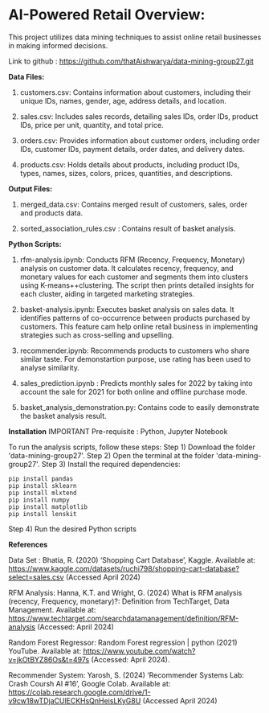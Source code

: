 # **AI-Powered Retail Overview:**
This project utilizes data mining techniques to assist online retail businesses in making informed decisions.

Link to github : https://github.com/thatAishwarya/data-mining-group27.git

**Data Files:**
1) customers.csv: Contains information about customers, including their unique IDs, names, gender, age, address details, and location.

2) sales.csv: Includes sales records, detailing sales IDs, order IDs, product IDs, price per unit, quantity, and total price.

3) orders.csv: Provides information about customer orders, including order IDs, customer IDs, payment details, order dates, and delivery dates.

4) products.csv: Holds details about products, including product IDs, types, names, sizes, colors, prices, quantities, and descriptions.

**Output Files:**
1) merged_data.csv: Contains merged result of customers, sales, order and products data.

2) sorted_association_rules.csv : Contains result of basket analysis.

**Python Scripts:**
1) rfm-analysis.ipynb: Conducts RFM (Recency, Frequency, Monetary) analysis on customer data. It calculates recency, frequency, and monetary values for each customer and segments them into clusters using K-means++clustering. The script then prints detailed insights for each cluster, aiding in targeted marketing strategies.

2) basket-analysis.ipynb: Executes basket analysis on sales data. It identifies patterns of co-occurrence between products purchased by customers. This feature cam help online retail business in implementing strategies such as cross-selling and upselling.

3) recommender.ipynb: Recommends products to customers who share similar taste. For demonstartion purpose, use rating has been used to analyse similarity.

4) sales_prediction.ipynb : Predicts monthly sales for 2022 by taking into account the sale for 2021 for both online and offline purchase mode.

5) basket_analysis_demonstration.py: Contains code to easily demonstrate the basket analysis result.

**Installation**
IMPORTANT Pre-requisite : Python, Jupyter Notebook

To run the analysis scripts, follow these steps:
Step 1) Download the folder 'data-mining-group27'.
Step 2) Open the terminal at the folder 'data-mining-group27'.
Step 3) Install the required dependencies:
```console
pip install pandas
pip install sklearn
pip install mlxtend
pip install numpy
pip install matplotlib
pip install lenskit
```
Step 4) Run the desired Python scripts

**References**

Data Set : Bhatia, R. (2020) ‘Shopping Cart Database’, Kaggle. Available at:  https://www.kaggle.com/datasets/ruchi798/shopping-cart-database?select=sales.csv (Accessed April 2024)

RFM Analysis: Hanna, K.T. and Wright, G. (2024) What is RFM analysis (recency, Frequency, monetary)?: Definition from TechTarget, Data Management. Available at: https://www.techtarget.com/searchdatamanagement/definition/RFM-analysis (Accessed: April 2024)

Random Forest Regressor: Random Forest regression | python (2021) YouTube. Available at: https://www.youtube.com/watch?v=jkOtBYZ86Os&t=497s (Accessed: April 2024).

Recommender System: Yarosh, S. (2024) ‘Recommender Systems Lab: Crash Coursh AI #16’, Google Colab. Available at: https://colab.research.google.com/drive/1-v9cw18wTDjaCUlECKHsQnHeisLKyG8U (Accessed April 2024)
